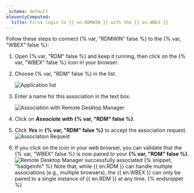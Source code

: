 ```yaml
---
_schema: default
eleventyComputed:
  title: First login to {{ en.RDMWIN }} with the {{ en.WBEX }}
---
```

Follow these steps to connect {% var, "RDMWIN" false %} to the {% var, "WBEX" false %}:

1. Open {% var, "RDM" false %} and keep it running, then click on the {% var, "WBEX" false %} icon in your browser.
2. Choose {% var, "RDM" false %} in the list.

   ![Application list](https://cdnweb.devolutions.net/docs/WEBX4004_2024_2.png "Application list")

3. Enter a name for this association in the text box.

   ![Association with Remote Desktop Manager](https://cdnweb.devolutions.net/docs/WEBX4005_2024_2.png "Association with Remote Desktop Manager")<br>

4. Click on ***Associate with*** **{% var, "RDM" false %}**.
5. Click ***Yes*** in **{% var, "RDM" false %}** to accept the association request. ![Association Request](https://cdnweb.devolutions.net/docs/WEBX4006_2024_2.png "Association Request")
6. If you click on the icon in your web browser, you can validate that the {% var, "WBEX" false %} is now paired to your **{% var, "RDM" false %}**. ![Remote Desktop Manager successfully associated](https://cdnweb.devolutions.net/docs/WEBX4007_2024_2.png "Remote Desktop Manager successfully associated") {% snippet, "badgeInfo" %}
         Note that, while {{ en.RDM }} can handle multiple associations (e.g., multiple browsers), the {{ en.WBEX }} can only be paired to a single instance of {{ en.RDM }} at any time.
         {% endsnippet %}